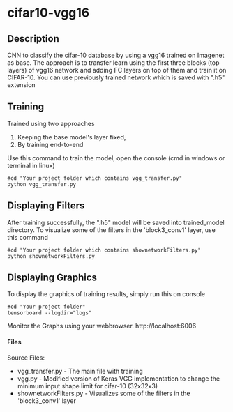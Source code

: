 # cifar10-vgg16

## Description
CNN to classify the cifar-10 database by using a vgg16 trained on Imagenet as base.
The approach is to transfer learn using the first three blocks (top layers) of vgg16 network and adding FC layers on top of them and train it on CIFAR-10. 
You can use previously trained network which is saved with ".h5" extension

## Training
Trained using two approaches
1. Keeping the base model's layer fixed,
2. By training end-to-end

Use this command to train the model, open the console (cmd in windows or terminal in linux)
```console
#cd "Your project folder which contains vgg_transfer.py"
python vgg_transfer.py
```


## Displaying Filters
After training successfully, the ".h5" model will be saved into trained_model directory.
To visualize some of the filters in the 'block3_conv1' layer, use this command
```console
#cd "Your project folder which contains shownetworkFilters.py"
python shownetworkFilters.py
```


## Displaying Graphics
To display the graphics of training results, simply run this on console
```console
#cd "Your project folder"
tensorboard --logdir="logs"
```
Monitor the Graphs using your webbrowser. http://localhost:6006


#### Files
Source Files:
* vgg_transfer.py - The main file with training
* vgg.py - Modified version of Keras VGG implementation to change the minimum input shape limit for cifar-10 (32x32x3)
* shownetworkFilters.py - Visualizes some of the filters in the 'block3_conv1' layer 